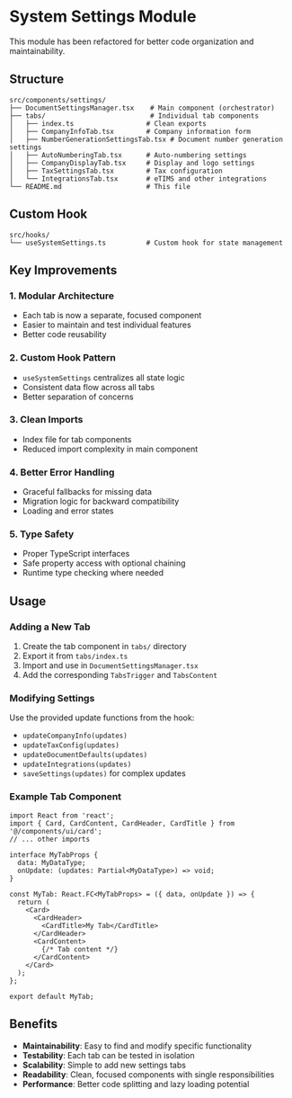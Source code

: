 # System Settings Module

This module has been refactored for better code organization and maintainability.

## Structure

```
src/components/settings/
├── DocumentSettingsManager.tsx    # Main component (orchestrator)
├── tabs/                          # Individual tab components
│   ├── index.ts                  # Clean exports
│   ├── CompanyInfoTab.tsx        # Company information form
│   ├── NumberGenerationSettingsTab.tsx # Document number generation settings
│   ├── AutoNumberingTab.tsx      # Auto-numbering settings
│   ├── CompanyDisplayTab.tsx     # Display and logo settings
│   ├── TaxSettingsTab.tsx        # Tax configuration
│   └── IntegrationsTab.tsx       # eTIMS and other integrations
└── README.md                     # This file
```

## Custom Hook

```
src/hooks/
└── useSystemSettings.ts          # Custom hook for state management
```

## Key Improvements

### 1. **Modular Architecture**
- Each tab is now a separate, focused component
- Easier to maintain and test individual features
- Better code reusability

### 2. **Custom Hook Pattern**
- `useSystemSettings` centralizes all state logic
- Consistent data flow across all tabs
- Better separation of concerns

### 3. **Clean Imports**
- Index file for tab components
- Reduced import complexity in main component

### 4. **Better Error Handling**
- Graceful fallbacks for missing data
- Migration logic for backward compatibility
- Loading and error states

### 5. **Type Safety**
- Proper TypeScript interfaces
- Safe property access with optional chaining
- Runtime type checking where needed

## Usage

### Adding a New Tab

1. Create the tab component in `tabs/` directory
2. Export it from `tabs/index.ts`
3. Import and use in `DocumentSettingsManager.tsx`
4. Add the corresponding `TabsTrigger` and `TabsContent`

### Modifying Settings

Use the provided update functions from the hook:
- `updateCompanyInfo(updates)`
- `updateTaxConfig(updates)`
- `updateDocumentDefaults(updates)`
- `updateIntegrations(updates)`
- `saveSettings(updates)` for complex updates

### Example Tab Component

```tsx
import React from 'react';
import { Card, CardContent, CardHeader, CardTitle } from '@/components/ui/card';
// ... other imports

interface MyTabProps {
  data: MyDataType;
  onUpdate: (updates: Partial<MyDataType>) => void;
}

const MyTab: React.FC<MyTabProps> = ({ data, onUpdate }) => {
  return (
    <Card>
      <CardHeader>
        <CardTitle>My Tab</CardTitle>
      </CardHeader>
      <CardContent>
        {/* Tab content */}
      </CardContent>
    </Card>
  );
};

export default MyTab;
```

## Benefits

- **Maintainability**: Easy to find and modify specific functionality
- **Testability**: Each tab can be tested in isolation
- **Scalability**: Simple to add new settings tabs
- **Readability**: Clean, focused components with single responsibilities
- **Performance**: Better code splitting and lazy loading potential
